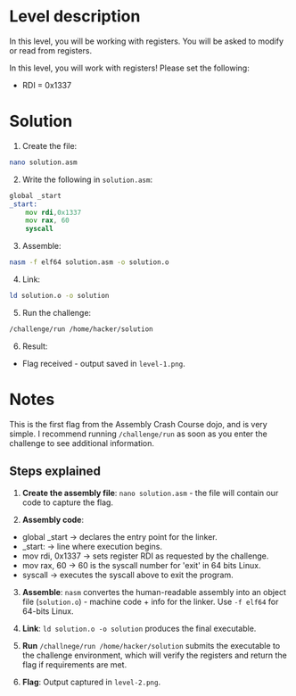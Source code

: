 # Level description
 
In this level, you will be working with registers. You will be asked to modify or read from registers.

In this level, you will work with registers! Please set the following:

- RDI = 0x1337

# Solution

1. Create the file:
```bash
nano solution.asm
```
2. Write the following in `solution.asm`:
```asm
global _start
_start:
	mov rdi,0x1337
	mov rax, 60
	syscall
```

3. Assemble:
```bash
nasm -f elf64 solution.asm -o solution.o
```

4. Link:
```bash
ld solution.o -o solution
```

5. Run the challenge:
```bash
/challenge/run /home/hacker/solution
```

6. Result:
- Flag received - output saved in `level-1.png`.
 
# Notes

This is the first flag from the Assembly Crash Course dojo, and is very simple. I recommend running `/challenge/run` as soon as you enter the challenge to see additional information.

## Steps explained

1. **Create the assembly file**: `nano solution.asm` - the file will contain our code to capture the flag.

2. **Assembly code**:

- global _start -> declares the entry point for the linker.
- _start: -> line where execution begins.
- mov rdi, 0x1337 -> sets register RDI as requested by the challenge.
- mov rax, 60 -> 60 is the syscall number for 'exit' in 64 bits Linux.
- syscall -> executes the syscall above to exit the program.

3. **Assemble**: `nasm` convertes the human-readable assembly into an object file (`solution.o`) - machine code + info for the linker. Use `-f elf64` for 64-bits Linux.

4. **Link**: `ld solution.o -o solution` produces the final executable.

5. **Run** `/challnege/run /home/hacker/solution` submits the executable to the challenge environment, which will verify the registers and return the flag if requirements are met.

6. **Flag**: Output captured in `level-2.png`.
